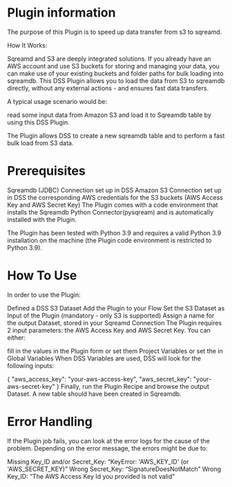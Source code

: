# Plugin information
 

The purpose of this Plugin is to speed up data transfer from s3 to sqreamd.

How It Works:

Sqreamd and S3 are deeply integrated solutions. If you already have an AWS account and use S3 buckets for storing and managing your data, you can make use of your existing buckets and folder paths for bulk loading into sqreamdb. This DSS Plugin allows you to load the data from S3 to sqreamdb directly, without any external actions - and ensures fast data transfers.


A typical usage scenario would be:

read some input data from Amazon S3 and load it to Sqreamdb table by using this DSS Plugin.
 

The Plugin allows DSS to create a new sqreamdb table and to perform a fast bulk load from S3 data.

# Prerequisites
Sqreamdb (JDBC) Connection set up in DSS
Amazon S3 Connection set up in DSS
the corresponding AWS credentials for the S3 buckets (AWS Access Key and AWS Secret Key)
The Plugin comes with a code environment that installs the Sqreamdb Python Connector(pysqream) and is automatically installed with the Plugin. 


The Plugin has been tested with Python 3.9 and requires a valid Python 3.9 installation on the machine (the Plugin code environment is restricted to Python 3.9).

# How To Use
In order to use the Plugin:

Defined a DSS S3 Dataset
Add the Plugin to your Flow
Set the S3 Dataset as Input of the Plugin (mandatory - only S3 is supported)
Assign a name for the output Dataset, stored in your Sqreamd Connection
The Plugin requires 2 input parameters: the AWS Access Key and AWS Secret Key. You can either:

fill in the values in the Plugin form
or set them Project Variables
or set the in Global Variables
When DSS Variables are used, DSS will look for the following inputs:

{
    "aws_access_key": "your-aws-access-key",
    "aws_secret_key": "your-aws-secret-key"
}
Finally, run the Plugin Recipe and browse the output Dataset. A new table should have been created in Sqreamdb.

# Error Handling

If the Plugin job fails, you can look at the error logs for the cause of the problem. Depending on the error message, the errors might be due to:

Missing Key_ID and/or Secret_Key: “KeyError: 'AWS_KEY_ID' (or 'AWS_SECRET_KEY)”
Wrong Secret_Key: “SignatureDoesNotMatch”
Wrong Key_ID: “The AWS Access Key Id you provided is not valid”
